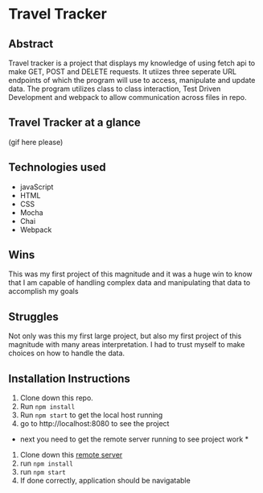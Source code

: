 # Travel Tracker
## Abstract
Travel tracker is a project that displays my knowledge of using fetch api to make GET, POST and DELETE requests. It utiizes three seperate URL endpoints of which the program will use to access, manipulate and update data. The program utilizes class to class interaction, Test Driven Development and webpack to allow communication across files in repo.

## Travel Tracker at a glance
(gif here please)

## Technologies used
- javaScript
- HTML
- CSS
- Mocha
- Chai
- Webpack

## Wins
This was my first project of this magnitude and it was a huge win to know that I am capable of handling complex data and manipulating that data to accomplish my goals

## Struggles
Not only was this my first large project, but also my first project of this magnitude with many areas interpretation. I had to trust myself to make choices on how to handle the data. 

## Installation Instructions
1. Clone down this repo.
2. Run `npm install`
4. Run `npm start` to get the local host running
5. go to http://localhost:8080 to see the project
* next you need to get the remote server running to see project work *
1. Clone down this [remote server](https://github.com/turingschool-examples/travel-tracker-api)
2. run `npm install`
3. run `npm start`
4. If done correctly, application should be navigatable
